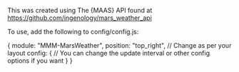 This was created using The {MAAS} API found at https://github.com/ingenology/mars_weather_api


To use, add the following to config/config.js:

{
    module: "MMM-MarsWeather",
    position: "top_right", // Change as per your layout
    config: {
        // You can change the update interval or other config options if you want
    }
}

